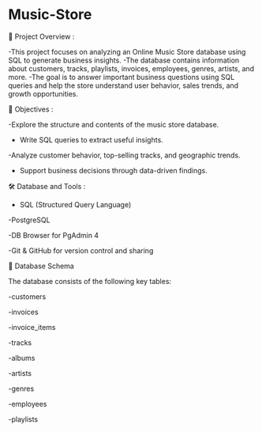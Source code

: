 # Music-Store
📌 Project Overview :

-This project focuses on analyzing an Online Music Store database using SQL to generate business insights.
-The database contains information about customers, tracks, playlists, invoices, employees, genres, artists, and more. 
-The goal is to answer important business questions using SQL queries and help the store understand user behavior, sales trends, and growth opportunities.

🧠 Objectives :

-Explore the structure and contents of the music store database.

- Write SQL queries to extract useful insights.

-Analyze customer behavior, top-selling tracks, and geographic trends.

- Support business decisions through data-driven findings.

🛠️ Database and Tools :

- SQL (Structured Query Language)

-PostgreSQL

-DB Browser for  PgAdmin 4

-Git & GitHub for version control and sharing

📂 Database Schema

The database consists of the following key tables:

-customers

-invoices

-invoice_items

-tracks

-albums

-artists

-genres

-employees

-playlists



